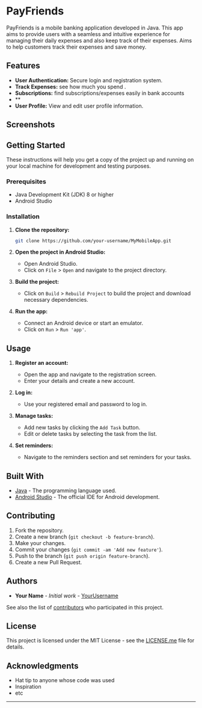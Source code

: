 # PayFriends

PayFriends is a mobile banking application developed in Java. This app aims to provide users with a seamless and intuitive experience for managing their daily expenses and also keep track of their expenses. Aims to help customers track their expenses and save money.

## Features

- **User Authentication:** Secure login and registration system.
- **Track Expenses:** see how much you spend .
- **Subscriptions:** find subscriptions/expenses easily in bank accounts
- \*\*
- **User Profile:** View and edit user profile information.

## Screenshots

<!-- Add screenshots of your app here -->

## Getting Started

These instructions will help you get a copy of the project up and running on your local machine for development and testing purposes.

### Prerequisites

- Java Development Kit (JDK) 8 or higher
- Android Studio

### Installation

1. **Clone the repository:**

   ```bash
   git clone https://github.com/your-username/MyMobileApp.git
   ```

2. **Open the project in Android Studio:**

   - Open Android Studio.
   - Click on `File` > `Open` and navigate to the project directory.

3. **Build the project:**

   - Click on `Build` > `Rebuild Project` to build the project and download necessary dependencies.

4. **Run the app:**

   - Connect an Android device or start an emulator.
   - Click on `Run` > `Run 'app'`.

## Usage

1. **Register an account:**

   - Open the app and navigate to the registration screen.
   - Enter your details and create a new account.

2. **Log in:**

   - Use your registered email and password to log in.

3. **Manage tasks:**

   - Add new tasks by clicking the `Add Task` button.
   - Edit or delete tasks by selecting the task from the list.

4. **Set reminders:**

   - Navigate to the reminders section and set reminders for your tasks.

## Built With

- [Java](https://www.java.com) - The programming language used.
- [Android Studio](https://developer.android.com/studio) - The official IDE for Android development.

## Contributing

1. Fork the repository.
2. Create a new branch (`git checkout -b feature-branch`).
3. Make your changes.
4. Commit your changes (`git commit -am 'Add new feature'`).
5. Push to the branch (`git push origin feature-branch`).
6. Create a new Pull Request.

## Authors

- **Your Name** - _Initial work_ - [YourUsername](https://github.com/your-username)

See also the list of [contributors](https://github.com/your-username/MyMobileApp/contributors) who participated in this project.

## License

This project is licensed under the MIT License - see the [LICENSE.me](LICENSE.md) file for details.

## Acknowledgments

- Hat tip to anyone whose code was used
- Inspiration
- etc

---
